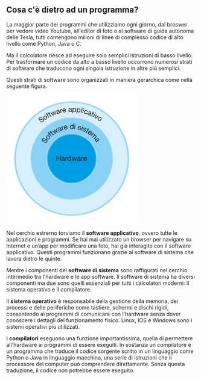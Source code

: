 ## Cosa c'è dietro ad un programma?

La maggior parte dei programmi che utilizziamo ogni giorno, 
dal broswer per vedere video Youtube, all'editor di foto o al software
di guida autonoma delle Tesla, tutti contengono milioni
di linee di complesso codice di alto livello come Python, Java o C.

Ma il colcolatore riesce ad eseguire solo semplici istruzioni di basso livello.
Per trasformare un codice da alto a basso livello occorrono numerosi strati di software che traducono ogni singola 
istruzione in altre più semplici.

Questi strati di software sono organizzati in maniera gerarchica come nella seguente figura.

![StratiDelSoftware](.././immagini/stratiDelSoftware.png)

Nel cerchio estrerno torviamo il **software applicativo**, ovvero tutte le applicazioni e programmi. Se hai mai utilizzato un browser per navigare su Internet o un’app per modificare una foto, hai già interagito con il software applicativo. Questi programmi funzionano grazie al software di sistema che lavora dietro le quinte. 

Mentre i componenti del **software di sistema** sono raffigurati nel cerchio intermedio tra l'hardware e le app software.
Il software di sistema ha diversi componenti ma due sono quelli essenziali per tutti i calcolatori moderni: il sistema operativo e il compilatore.

Il **sistema operativo** è responsabile della gestione della memoria, dei processi e delle periferiche come tastiere, schermi e dischi rigidi, consentendo ai programmi di comunicare con l'hardware senza dover conoscere i dettagli del funzionamento fisico. Linux, IOS e Windows sono i sistemi operativi più utilizzati.

I **compilatori** eseguono una funzione importantissima, quella di permettere all'hardware ai programmi di essere eseguiti. In sostanza un compilatore è un programma che traduce il codice sorgente scritto in un linguaggio come Python o Java in linguaggio macchina, una serie di istruzioni che il processore del computer può comprendere direttamente. Senza questa traduzione, il codice non potrebbe essere eseguito.

